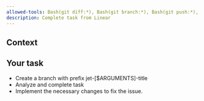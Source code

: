 ```yaml
---
allowed-tools: Bash(git diff:*), Bash(git branch:*), Bash(git push:*), Bash(git commit:*))
description: Complete task from Linear
---
```


## Context

## Your task

- Create a branch with prefix jet-[$ARGUMENTS]-title
- Analyze and complete task
- Implement the necessary changes to fix the issue.
